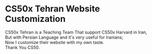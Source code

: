 
# CS50x Tehran Website Customization

CS50x Tehran is a Teaching Team That support CS50x Harvard in Iran,<br>
But with Persian Language and it's very useful for Iranians;<br>
Now I customize their website with my own taste.<br>
Thank You CS50.
